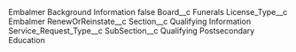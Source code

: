 <?xml version="1.0" encoding="UTF-8"?>
<CustomMetadata xmlns="http://soap.sforce.com/2006/04/metadata" xmlns:xsi="http://www.w3.org/2001/XMLSchema-instance" xmlns:xsd="http://www.w3.org/2001/XMLSchema">
    <label>Embalmer Background Information</label>
    <protected>false</protected>
    <values>
        <field>Board__c</field>
        <value xsi:type="xsd:string">Funerals</value>
    </values>
    <values>
        <field>License_Type__c</field>
        <value xsi:type="xsd:string">Embalmer</value>
    </values>
    <values>
        <field>RenewOrReinstate__c</field>
        <value xsi:nil="true"/>
    </values>
    <values>
        <field>Section__c</field>
        <value xsi:type="xsd:string">Qualifying Information</value>
    </values>
    <values>
        <field>Service_Request_Type__c</field>
        <value xsi:nil="true"/>
    </values>
    <values>
        <field>SubSection__c</field>
        <value xsi:type="xsd:string">Qualifying Postsecondary Education</value>
    </values>
</CustomMetadata>
